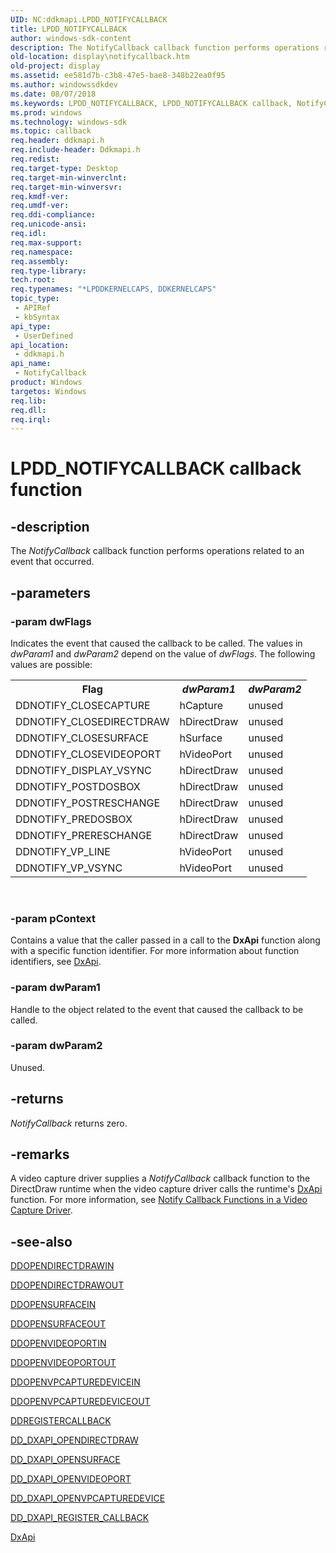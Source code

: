 ```yaml
---
UID: NC:ddkmapi.LPDD_NOTIFYCALLBACK
title: LPDD_NOTIFYCALLBACK
author: windows-sdk-content
description: The NotifyCallback callback function performs operations related to an event that occurred.
old-location: display\notifycallback.htm
old-project: display
ms.assetid: ee581d7b-c3b8-47e5-bae8-348b22ea0f95
ms.author: windowssdkdev
ms.date: 08/07/2018
ms.keywords: LPDD_NOTIFYCALLBACK, LPDD_NOTIFYCALLBACK callback, NotifyCallback, NotifyCallback callback function [Display Devices], ddfncs_89344672-ba6d-42b3-a03e-dd832316d9c9.xml, ddkmapi/NotifyCallback, display.notifycallback
ms.prod: windows
ms.technology: windows-sdk
ms.topic: callback
req.header: ddkmapi.h
req.include-header: Ddkmapi.h
req.redist: 
req.target-type: Desktop
req.target-min-winverclnt: 
req.target-min-winversvr: 
req.kmdf-ver: 
req.umdf-ver: 
req.ddi-compliance: 
req.unicode-ansi: 
req.idl: 
req.max-support: 
req.namespace: 
req.assembly: 
req.type-library: 
tech.root: 
req.typenames: "*LPDDKERNELCAPS, DDKERNELCAPS"
topic_type:
 - APIRef
 - kbSyntax
api_type:
 - UserDefined
api_location:
 - ddkmapi.h
api_name:
 - NotifyCallback
product: Windows
targetos: Windows
req.lib: 
req.dll: 
req.irql: 
---
```


# LPDD_NOTIFYCALLBACK callback function


## -description


The<i> NotifyCallback</i> callback function performs operations related to an event that occurred.


## -parameters




### -param dwFlags

Indicates the event that caused the callback to be called. The values in <i>dwParam1</i> and <i>dwParam2</i> depend on the value of <i>dwFlags</i>. The following values are possible:

<table>
<tr>
<th>Flag</th>
<th><i>dwParam1</i></th>
<th><i>dwParam2</i></th>
</tr>
<tr>
<td>
DDNOTIFY_CLOSECAPTURE

</td>
<td>
hCapture

</td>
<td>
unused

</td>
</tr>
<tr>
<td>
DDNOTIFY_CLOSEDIRECTDRAW

</td>
<td>
hDirectDraw

</td>
<td>
unused

</td>
</tr>
<tr>
<td>
DDNOTIFY_CLOSESURFACE

</td>
<td>
hSurface

</td>
<td>
unused

</td>
</tr>
<tr>
<td>
DDNOTIFY_CLOSEVIDEOPORT

</td>
<td>
hVideoPort

</td>
<td>
unused

</td>
</tr>
<tr>
<td>
DDNOTIFY_DISPLAY_VSYNC

</td>
<td>
hDirectDraw

</td>
<td>
unused

</td>
</tr>
<tr>
<td>
DDNOTIFY_POSTDOSBOX

</td>
<td>
hDirectDraw

</td>
<td>
unused

</td>
</tr>
<tr>
<td>
DDNOTIFY_POSTRESCHANGE

</td>
<td>
hDirectDraw

</td>
<td>
unused

</td>
</tr>
<tr>
<td>
DDNOTIFY_PREDOSBOX

</td>
<td>
hDirectDraw

</td>
<td>
unused

</td>
</tr>
<tr>
<td>
DDNOTIFY_PRERESCHANGE

</td>
<td>
hDirectDraw

</td>
<td>
unused

</td>
</tr>
<tr>
<td>
DDNOTIFY_VP_LINE

</td>
<td>
hVideoPort

</td>
<td>
unused

</td>
</tr>
<tr>
<td>
DDNOTIFY_VP_VSYNC

</td>
<td>
hVideoPort

</td>
<td>
unused

</td>
</tr>
</table>
 


### -param pContext

Contains a value that the caller passed in a call to the <b>DxApi</b> function along with a specific function identifier. For more information about function identifiers, see <a href="https://msdn.microsoft.com/c4b38376-b54f-4fbb-b305-5951a1ea76a1">DxApi</a>.


### -param dwParam1

Handle to the object related to the event that caused the callback to be called. 


### -param dwParam2

Unused.


## -returns



<i>NotifyCallback</i> returns zero.




## -remarks



A video capture driver supplies a <i>NotifyCallback</i> callback function to the DirectDraw runtime when the video capture driver calls the runtime's <a href="https://msdn.microsoft.com/c4b38376-b54f-4fbb-b305-5951a1ea76a1">DxApi</a> function. For more information, see <a href="https://msdn.microsoft.com/2b900436-7874-43a7-97bf-7d1eead78126">Notify Callback Functions in a Video Capture Driver</a>.




## -see-also




<a href="https://msdn.microsoft.com/62a15685-5420-46cf-ae50-14bb8d97a3ce">DDOPENDIRECTDRAWIN</a>



<a href="https://msdn.microsoft.com/49fa1354-2b66-4e97-a8e6-aa7c995d6628">DDOPENDIRECTDRAWOUT</a>



<a href="https://msdn.microsoft.com/98a5d436-096d-4698-8f2c-31a0455300ff">DDOPENSURFACEIN</a>



<a href="https://msdn.microsoft.com/0cf0db38-f512-4ca1-a386-5544a1c9433e">DDOPENSURFACEOUT</a>



<a href="https://msdn.microsoft.com/53a0fdb3-583d-4da2-939c-6640ca9e6c31">DDOPENVIDEOPORTIN</a>



<a href="https://msdn.microsoft.com/cb01786f-4e6a-43f6-b906-504c0f17ade7">DDOPENVIDEOPORTOUT</a>



<a href="https://msdn.microsoft.com/75a2eaf7-a40f-4554-8dcf-f786d5771d43">DDOPENVPCAPTUREDEVICEIN</a>



<a href="https://msdn.microsoft.com/5979ccd5-7c35-4088-96b3-15e4416d5471">DDOPENVPCAPTUREDEVICEOUT</a>



<a href="https://msdn.microsoft.com/35b82122-0cff-4a19-9723-28ce38896f2a">DDREGISTERCALLBACK</a>



<a href="https://msdn.microsoft.com/57e543e3-071c-4d3f-80ee-99648d34737d">DD_DXAPI_OPENDIRECTDRAW</a>



<a href="https://msdn.microsoft.com/b2449bf4-d7ef-440e-ae1f-6ede2895b831">DD_DXAPI_OPENSURFACE</a>



<a href="https://msdn.microsoft.com/a54335f1-fc08-447a-ba65-f1d99ba7924d">DD_DXAPI_OPENVIDEOPORT</a>



<a href="https://msdn.microsoft.com/3bd696a4-1a46-482b-9680-7cd1256904ae">DD_DXAPI_OPENVPCAPTUREDEVICE</a>



<a href="https://msdn.microsoft.com/62132334-8989-48cb-919e-a236d2c53683">DD_DXAPI_REGISTER_CALLBACK</a>



<a href="https://msdn.microsoft.com/c4b38376-b54f-4fbb-b305-5951a1ea76a1">DxApi</a>
 

 

